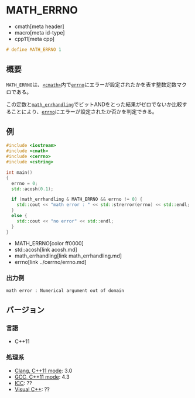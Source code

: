 # MATH_ERRNO
* cmath[meta header]
* macro[meta id-type]
* cpp11[meta cpp]

```cpp
# define MATH_ERRNO 1
```

## 概要
`MATH_ERRNO`は、[`<cmath>`](../cmath.md)内で[`errno`](../cerrno/errno.md)にエラーが設定されたかを表す整数定数マクロである。

この定数と[`math_errhandling`](math_errhandling.md)でビットANDをとった結果がゼロでないか比較することにより、[`errno`](../cerrno/errno.md)にエラーが設定されたか否かを判定できる。


## 例
```cpp
#include <iostream>
#include <cmath>
#include <cerrno>
#include <cstring>

int main()
{
  errno = 0;
  std::acosh(0.1);

  if (math_errhandling & MATH_ERRNO && errno != 0) {
    std::cout << "math error : " << std::strerror(errno) << std::endl;
  }
  else {
    std::cout << "no error" << std::endl;
  }
}
```
* MATH_ERRNO[color ff0000]
* std::acosh[link acosh.md]
* math_errhandling[link math_errhandling.md]
* errno[link ../cerrno/errno.md]

### 出力例
```
math error : Numerical argument out of domain
```


## バージョン
### 言語
- C++11

### 処理系
- [Clang, C++11 mode](/implementation.md#clang): 3.0
- [GCC, C++11 mode](/implementation.md#gcc): 4.3
- [ICC](/implementation.md#icc): ??
- [Visual C++](/implementation.md#visual_cpp): ??

